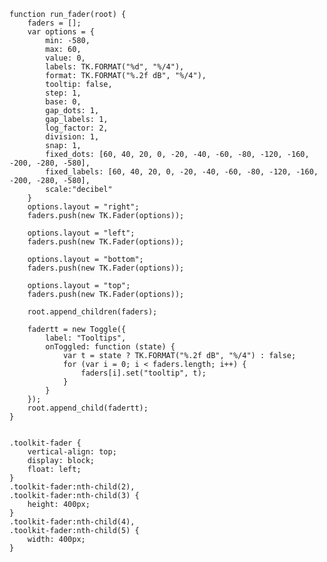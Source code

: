     function run_fader(root) {
        faders = [];
        var options = {
            min: -580,
            max: 60,
            value: 0,
            labels: TK.FORMAT("%d", "%/4"),
            format: TK.FORMAT("%.2f dB", "%/4"),
            tooltip: false,
            step: 1,
            base: 0,
            gap_dots: 1,
            gap_labels: 1,
            log_factor: 2,
            division: 1,
            snap: 1,
            fixed_dots: [60, 40, 20, 0, -20, -40, -60, -80, -120, -160, -200, -280, -580],
            fixed_labels: [60, 40, 20, 0, -20, -40, -60, -80, -120, -160, -200, -280, -580],
            scale:"decibel"
        }
        options.layout = "right";
        faders.push(new TK.Fader(options));
        
        options.layout = "left";
        faders.push(new TK.Fader(options));
        
        options.layout = "bottom";
        faders.push(new TK.Fader(options));
        
        options.layout = "top";
        faders.push(new TK.Fader(options));
        
        root.append_children(faders);

        fadertt = new Toggle({
            label: "Tooltips",
            onToggled: function (state) {
                var t = state ? TK.FORMAT("%.2f dB", "%/4") : false;
                for (var i = 0; i < faders.length; i++) {
                    faders[i].set("tooltip", t);
                }
            }
        });
        root.append_child(fadertt);
    }
<pre class='css prettyprint source'><code>
.toolkit-fader {
    vertical-align: top;
    display: block;
    float: left;
}
.toolkit-fader:nth-child(2),
.toolkit-fader:nth-child(3) {
    height: 400px;
}
.toolkit-fader:nth-child(4),
.toolkit-fader:nth-child(5) {
    width: 400px;
}
</code></pre>
<script> prepare_example(); </script>
